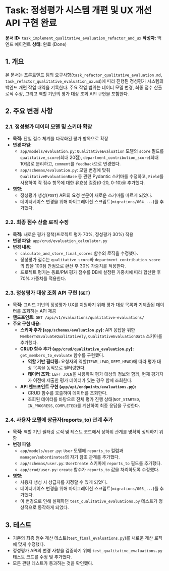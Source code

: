 # Task: 정성평가 시스템 개편 및 UX 개선 API 구현 완료

**문서 ID:** `task_implement_qualitative_evaluation_refactor_and_ux`
**작성자:** 백엔드 에이전트
**상태:** 완료 (Done)

## 1. 개요

본 문서는 프론트엔드 팀의 요구사항(`task_refactor_qualitative_evaluation.md`, `task_refactor_qualitative_evaluation_ux.md`)에 따라 진행된 정성평가 시스템의 백엔드 개편 작업 내역을 기록한다. 주요 작업 범위는 데이터 모델 변경, 최종 점수 산출 로직 수정, 그리고 역할 기반의 평가 대상 조회 API 구현을 포함한다.

## 2. 주요 변경 사항

### 2.1. 정성평가 데이터 모델 및 스키마 확장

- **목적:** 단일 점수 체계를 다각화된 평가 항목으로 확장
- **변경 파일:**
    - `app/models/evaluation.py`: `QualitativeEvaluation` 모델의 `score` 필드를 `qualitative_score`(최대 20점), `department_contribution_score`(최대 10점)로 분리하고, `comment`를 `feedback`으로 변경했다.
    - `app/schemas/evaluation.py`: 모델 변경에 맞춰 `QualitativeEvaluationBase` 등 관련 Pydantic 스키마를 수정하고, `Field`를 사용하여 각 점수 항목에 대한 유효성 검증(0-20, 0-10)을 추가했다.
- **영향:**
    - 정성평가 생성(`POST`) API의 요청 본문이 새로운 스키마를 따르게 되었다.
    - 데이터베이스 변경을 위해 마이그레이션 스크립트(`migrations/004_...`)를 추가했다.

### 2.2. 최종 점수 산출 로직 수정

- **목적:** 새로운 평가 정책(프로젝트 평가 70%, 정성평가 30%) 적용
- **변경 파일:** `app/crud/evaluation_calculator.py`
- **변경 내용:**
    - `calculate_and_store_final_scores` 함수의 로직을 수정했다.
    - 정성평가 점수는 `qualitative_score`와 `department_contribution_score`의 합을 100점 만점으로 환산 후 30% 가중치를 적용한다.
    - 프로젝트 평가는 동료/PM 평가 점수를 DB에 설정된 가중치에 따라 합산한 후 70% 가중치를 적용한다.

### 2.3. 정성평가 대상 조회 API 구현 (`GET`)

- **목적:** 그리드 기반의 정성평가 UX를 지원하기 위해 평가 대상 목록과 기제출된 데이터를 조회하는 API 제공
- **엔드포인트:** `GET /api/v1/evaluations/qualitative-evaluations/`
- **주요 구현 내용:**
    - **스키마 추가 (`app/schemas/evaluation.py`):** API 응답을 위한 `MemberToEvaluateQualitatively`, `QualitativeEvaluationData` 스키마를 추가했다.
    - **CRUD 함수 추가 (`app/crud/qualitative_evaluation.py`):** `get_members_to_evaluate` 함수를 구현했다.
        - **역할 기반 필터링:** 요청자의 역할(`TEAM_LEAD`, `DEPT_HEAD`)에 따라 평가 대상 목록을 동적으로 필터링한다.
        - **데이터 조회:** `LEFT JOIN`을 사용하여 평가 대상의 정보와 함께, 현재 평가자가 이전에 제출한 평가 데이터가 있는 경우 함께 조회한다.
    - **API 엔드포인트 구현 (`app/api/endpoints/evaluations.py`):**
        - CRUD 함수를 호출하여 데이터를 조회한다.
        - 조회된 데이터를 바탕으로 전체 평가 진행 상태(`NOT_STARTED`, `IN_PROGRESS`, `COMPLETED`)를 계산하여 최종 응답을 구성한다.

### 2.4. 사용자 모델에 상급자(reports_to) 관계 추가

- **목적:** 역할 기반 필터링 로직 및 테스트 코드에서 상하위 관계를 명확히 정의하기 위함
- **변경 파일:**
    - `app/models/user.py`: `User` 모델에 `reports_to` 컬럼과 `manager`/`subordinates`의 자기 참조 관계를 추가했다.
    - `app/schemas/user.py`: `UserCreate` 스키마에 `reports_to` 필드를 추가했다.
    - `app/crud/user.py`: `create` 함수가 `reports_to` 값을 처리하도록 수정했다.
- **영향:**
    - 사용자 생성 시 상급자를 지정할 수 있게 되었다.
    - 데이터베이스 변경을 위해 마이그레이션 스크립트(`migrations/005_...`)를 추가했다.
    - 이 변경으로 인해 실패하던 `test_qualitative_evaluations.py` 테스트가 정상적으로 동작하게 되었다.

## 3. 테스트

- 기존의 최종 점수 계산 테스트(`test_final_evaluations.py`)를 새로운 계산 로직에 맞게 수정했다.
- 정성평가 API의 변경 사항을 검증하기 위해 `test_qualitative_evaluations.py` 테스트 코드를 수정 및 추가했다.
- 모든 관련 테스트가 통과하는 것을 확인했다.

